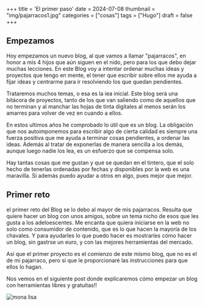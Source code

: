 +++
title = 'El primer paso'
date = 2024-07-08
thumbnail = "img/pajarracos1.jpg"
categories = ["cosas"]
tags = ["Hugo"]
draft = false
+++

## Empezamos
Hoy empezamos un nuevo blog, al que vamos a llamar "pajarracos", en honor a mis 4 hijos que aún siguen en el nido, pero para los que debo dejar muchas lecciones. En este Blog voy a intentar ordenar muchas ideas y proyectos que tengo en mente, el tener que escribir sobre ellos me ayuda a fijar ideas y centrarme para ir resolviendo los que quedan pendientes. 

Trataremos muchos temas, o esa es la iea inicial. Este blog será una bitácora de proyectos, tanto de los que van saliendo como de aquellos que no terminan y al manchar las hojas de tinta digitales al menos serán los amarres para volver de vez en cuando a ellos.

En estos ultimos años he comprobado lo útil que es un blog. La obligación que nos autoimponemos para escribir algo de cierta calidad es siempre una fuerza positiva que me ayuda a terminar cosas pendientes, a ordenar las ideas. Además al tratar de exponerlas de manera sencilla a los demás, aunque luego nadie los lea, es un esfuerzo que se compensa solo.

Hay tantas cosas que me gustan y que se quedan en el tintero, que el solo hecho de tenerlas ordenadas por fechas y disponibles por la web es una maravilla. Si además puedo ayudar a otros en algo, pues mejor que mejor.

## Primer reto
el primer reto del Blog se lo debo al mayor de mis pajarracos. Resulta que quiere hacer un blog con unos amigos, sobre un tema nicho de esos que les gusta a los adeloescentes. Me encanta que quiera iniciarse en la web no solo como consumidor de contenido, que es lo que hacen la mayoría de los chavales. Y para ayudarles lo que puedo hacer es mostrarles cómo hacer un blog, sin gastrse un euro, y con las mejores herramientas del mercado.

Así que el primer proyecto es el comienzo de este mismo blog, que no es el de mi pajarraco, pero si que le proporcionaré las instrucciones para que ellos lo hagan.

Nos vemos en el siguiente post donde explicaremos cómo empezar un blog con herramientas libres y gratuitas!!

![mona lisa](../../img/pajarracos1.jpg)

